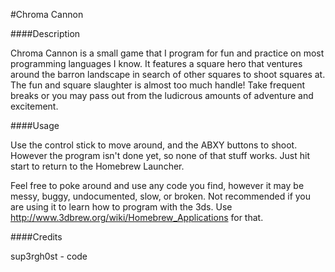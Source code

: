 #Chroma Cannon

####Description

Chroma Cannon is a small game that I program for fun and practice on most programming languages I know. It features a square hero that ventures around the barron landscape in search of other squares to shoot squares at. The fun and square slaughter is almost too much handle! Take frequent breaks or you may pass out from the ludicrous amounts of adventure and excitement.

####Usage

Use the control stick to move around, and the ABXY buttons to shoot. However the program isn't done yet, so none of that stuff works. Just hit start to return to the Homebrew Launcher.

Feel free to poke around and use any code you find, however it may be messy, buggy, undocumented, slow, or broken. Not recommended if you are using it to learn how to program with the 3ds. Use http://www.3dbrew.org/wiki/Homebrew_Applications for that.

####Credits

sup3rgh0st - code